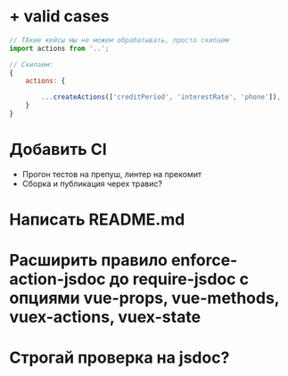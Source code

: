 # + valid cases
```js
// ТАкие кейсы мы не можем обрабатывать, просто скипаем
import actions from '..';
```
```js
// Скипаем:
{
    actions: {

        ...createActions(['creditPeriod', 'interestRate', 'phone']),
    }
}
```

# Добавить CI
* Прогон тестов на препуш, линтер на прекомит
* Сборка и публикация черех травис?

# Написать README.md
# Расширить правило enforce-action-jsdoc до require-jsdoc с опциями vue-props, vue-methods, vuex-actions, vuex-state
# Строгай проверка на jsdoc?
